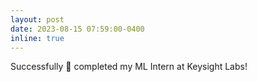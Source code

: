 ```yaml
---
layout: post
date: 2023-08-15 07:59:00-0400
inline: true
---
```


Successfully :100: completed my ML Intern at Keysight Labs!